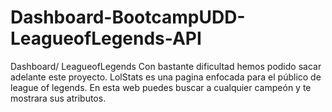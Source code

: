 # Dashboard-BootcampUDD-LeagueofLegends-API
Dashboard/ LeagueofLegends 
Con bastante dificultad hemos podido sacar adelante este proyecto.
LolStats es una pagina enfocada para el público de league of legends.
En esta web puedes buscar a cualquier campeón y te mostrara sus atributos.
